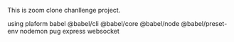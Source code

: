This is zoom clone chanllenge project.

using plaform
babel
@babel/cli
@babel/core
@babel/node
@babel/preset-env
nodemon
pug
express
websocket
